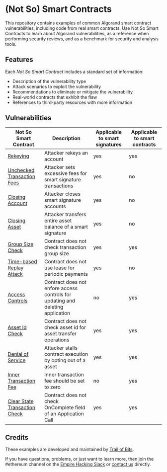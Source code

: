 # (Not So) Smart Contracts

This repository contains examples of common Algorand smart contract vulnerabilities, including code from real smart contracts. Use Not So Smart Contracts to learn about Algorand vulnerabilities, as a reference when performing security reviews, and as a benchmark for security and analysis tools.

## Features

Each _Not So Smart Contract_ includes a standard set of information:

- Description of the vulnerability type
- Attack scenarios to exploit the vulnerability
- Recommendations to eliminate or mitigate the vulnerability
- Real-world contracts that exhibit the flaw
- References to third-party resources with more information

## Vulnerabilities

| Not So Smart Contract                                          | Description                                                                    | Applicable to smart signatures | Applicable to smart contracts |
| -------------------------------------------------------------- | ------------------------------------------------------------------------------ | ------------------------------ | ----------------------------- |
| [Rekeying](rekeying)                                           | Attacker rekeys an account                                                     | yes                            | yes                           |
| [Unchecked Transaction Fees](unchecked_transaction_fee)        | Attacker sets excessive fees for smart signature transactions                  | yes                            | no                            |
| [Closing Account](closing_account)                             | Attacker closes smart signature accounts                                       | yes                            | no                            |
| [Closing Asset](closing_asset)                                 | Attacker transfers entire asset balance of a smart signature                   | yes                            | no                            |
| [Group Size Check](group_size_check)                           | Contract does not check transaction group size                                 | yes                            | yes                           |
| [Time-based Replay Attack](time_based_replay_attack)           | Contract does not use lease for periodic payments                              | yes                            | no                            |
| [Access Controls](access_controls)                             | Contract does not enfore access controls for updating and deleting application | no                             | yes                           |
| [Asset Id Check](asset_id_check)                               | Contract does not check asset id for asset transfer operations                 | yes                            | yes                           |
| [Denial of Service](denial_of_service)                         | Attacker stalls contract execution by opting out of a asset                    | yes                            | yes                           |
| [Inner Transaction Fee](inner_transaction_fee)                 | Inner transaction fee should be set to zero                                    | no                             | yes                           |
| [Clear State Transaction Check](clear_state_transaction_check) | Contract does not check OnComplete field of an Application Call                | yes                            | yes                           |

## Credits

These examples are developed and maintained by [Trail of Bits](https://www.trailofbits.com/).

If you have questions, problems, or just want to learn more, then join the #ethereum channel on the [Empire Hacking Slack](https://slack.empirehacking.nyc/) or [contact us](https://www.trailofbits.com/contact/) directly.
